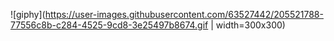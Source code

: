 
<!---
ddxbugs/ddxbugs is a ✨ special ✨ repository because its `README.md` (this file) appears on your GitHub profile.
You can click the Preview link to take a look at your changes.
--->
![giphy](https://user-images.githubusercontent.com/63527442/205521788-77556c8b-c284-4525-9cd8-3e25497b8674.gif | width=300x300)
